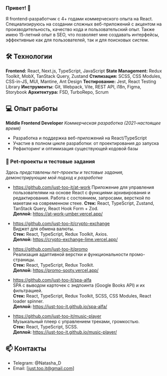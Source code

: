 ### Привет! 👋

Я frontend-разработчик с 4+ годами коммерческого опыта на React. Специализируюсь на создании сложных веб-приложений с акцентом на производительность, качество кода и пользовательский опыт.
Также имею 15-летний опыт в SEO, что позволяет мне создавать интерфейсы, эффективные как для пользователей, так и для поисковых систем.

## 🛠 Технологии

**Frontend:** React, Next.js, TypeScript, JavaScript
**State Management:** Redux Toolkit, MobX, TanStack Query, Zustand
**Стилизация:** SCSS, CSS Modules, CSS-in-JS, MUI, Mantine, Ant Design
**Тестирование:** Jest, React Testing Library
**Инструменты:** Git, Webpack, Vite, REST API, i18n, Figma, Storybook
**Архитектура:** FSD, TurboRepo, Scrum

## 💻 Опыт работы

**Middle Frontend Developer** 
*Коммерческая разработка (2021-настоящее время)*
- Разработка и поддержка веб-приложений на React/TypeScript
- Участие в полном цикле разработки: от проектирования до запуска
- Рефакторинг и оптимизация существующей кодовой базы

### 🚀 Pet-проекты и тестовые задания
*Здесь представлены пет-проекты и тестовые задания, демонстрирующие мой подход к разработке*

- https://github.com/just-too-it/at-work 
Приложение для управления пользователями на основе React с функциями архивирования и редактирования. 
Работа с состоянием, запросами, версткой по макетам на современном стеке. 
**Стек:** React, TypeScript, Zustand, TanStack Query, React Hook Form + Zod.   
**Деплой:** https://at-work-umber.vercel.app/

- https://github.com/just-too-it/crypto-exchange  
Виджет для обмена валюты.  
**Стек:** React, TypeScript, Redux Toolkit, Axios.   
**Деплой:** https://crypto-exchange-lime.vercel.app/

- https://github.com/just-too-it/promo    
Реализация адаптивной верстки и функциональности промо-страницы.  
**Стек:** React, TypeScript, Redux Toolkit.     
**Деплой:** https://promo-sooty.vercel.app/
  
- https://github.com/just-too-it/spa-alfa  
SPA с выводом карточек с эндпоинта (Google Books API) и их фильтрацией.  
**Стек:** React, TypeScript, Redux Toolkit, SCSS, CSS Modules, React loader spinner.   
**Деплой:** https://just-too-it.github.io/spa-alfa/

- https://github.com/just-too-it/music-player  
Музыкальный плеер с управлением треками, громкостью.  
**Стек:** React, TypeScript, SCSS.   
**Деплой:** https://just-too-it.github.io/music-player/

## 📫 Контакты  
- Telegram: @Natasha_D
- Email: [just.too.it@gmail.com]

